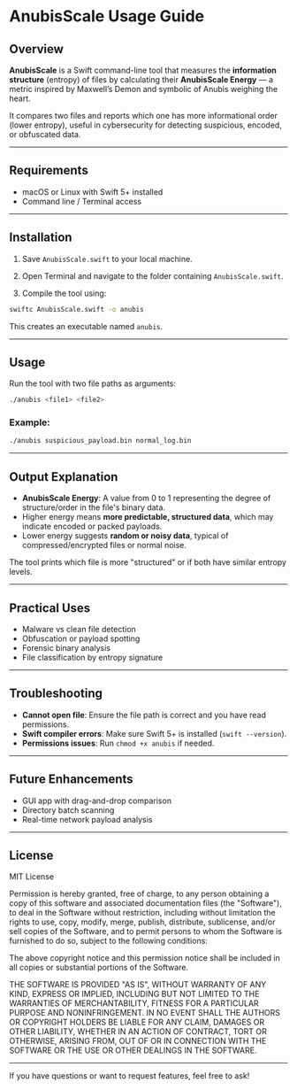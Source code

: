 # AnubisScale Usage Guide

## Overview

**AnubisScale** is a Swift command-line tool that measures the **information structure** (entropy) of files by calculating their **AnubisScale Energy** — a metric inspired by Maxwell’s Demon and symbolic of Anubis weighing the heart. 

It compares two files and reports which one has more informational order (lower entropy), useful in cybersecurity for detecting suspicious, encoded, or obfuscated data.

---

## Requirements

- macOS or Linux with Swift 5+ installed  
- Command line / Terminal access

---

## Installation

1. Save `AnubisScale.swift` to your local machine.

2. Open Terminal and navigate to the folder containing `AnubisScale.swift`.

3. Compile the tool using:

```bash
swiftc AnubisScale.swift -o anubis
```

This creates an executable named `anubis`.

---

## Usage

Run the tool with two file paths as arguments:

```bash
./anubis <file1> <file2>
```

### Example:

```bash
./anubis suspicious_payload.bin normal_log.bin
```

---

## Output Explanation

- **AnubisScale Energy**: A value from 0 to 1 representing the degree of structure/order in the file's binary data.  
- Higher energy means **more predictable, structured data**, which may indicate encoded or packed payloads.  
- Lower energy suggests **random or noisy data**, typical of compressed/encrypted files or normal noise.

The tool prints which file is more "structured" or if both have similar entropy levels.

---

## Practical Uses

- Malware vs clean file detection  
- Obfuscation or payload spotting  
- Forensic binary analysis  
- File classification by entropy signature  

---

## Troubleshooting

- **Cannot open file**: Ensure the file path is correct and you have read permissions.  
- **Swift compiler errors**: Make sure Swift 5+ is installed (`swift --version`).  
- **Permissions issues**: Run `chmod +x anubis` if needed.

---

## Future Enhancements

- GUI app with drag-and-drop comparison  
- Directory batch scanning  
- Real-time network payload analysis  

---

## License

MIT License

Permission is hereby granted, free of charge, to any person obtaining a copy of this software and associated documentation files (the "Software"), to deal in the Software without restriction, including without limitation the rights to use, copy, modify, merge, publish, distribute, sublicense, and/or sell copies of the Software, and to permit persons to whom the Software is furnished to do so, subject to the following conditions:

The above copyright notice and this permission notice shall be included in all copies or substantial portions of the Software.

THE SOFTWARE IS PROVIDED "AS IS", WITHOUT WARRANTY OF ANY KIND, EXPRESS OR IMPLIED, INCLUDING BUT NOT LIMITED TO THE WARRANTIES OF MERCHANTABILITY, FITNESS FOR A PARTICULAR PURPOSE AND NONINFRINGEMENT. IN NO EVENT SHALL THE AUTHORS OR COPYRIGHT HOLDERS BE LIABLE FOR ANY CLAIM, DAMAGES OR OTHER LIABILITY, WHETHER IN AN ACTION OF CONTRACT, TORT OR OTHERWISE, ARISING FROM, OUT OF OR IN CONNECTION WITH THE SOFTWARE OR THE USE OR OTHER DEALINGS IN THE SOFTWARE.

---

If you have questions or want to request features, feel free to ask!
